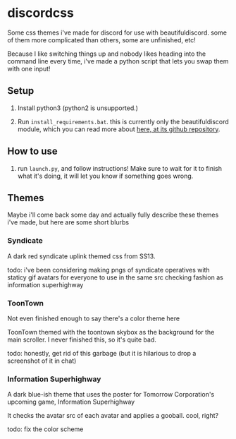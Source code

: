# discordcss
Some css themes i've made for discord for use with beautifuldiscord. some of them more complicated than others, some are unfinished, etc!

Because I like switching things up and nobody likes heading into the command line every time, i've made a python script that lets you swap them with one input!

## Setup

1. Install python3 (python2 is unsupported.)

2. Run `install_requirements.bat`. this is currently only
the beautifuldiscord module, which you can read more about [here, at its github repository](https://github.com/leovoel/BeautifulDiscord).

## How to use

1. run `launch.py`, and follow instructions! Make sure to wait for it to
finish what it's doing, it will let you know if something goes wrong.

## Themes

Maybe i'll come back some day and actually fully describe these themes i've made, but here are some short blurbs

### Syndicate

A dark red syndicate uplink themed css from SS13.

todo: i've been considering making pngs of syndicate operatives with staticy gif avatars for everyone to use in the same src checking fashion as
information superhighway

### ToonTown

Not even finished enough to say there's a color theme here

ToonTown themed with the toontown skybox as the background for the main scroller. I never finished this, so it's quite bad.

todo: honestly, get rid of this garbage (but it is hilarious to drop a screenshot of it in chat)

### Information Superhighway

A dark blue-ish theme that uses the poster for Tomorrow Corporation's upcoming game, Information Superhighway

It checks the avatar src of each avatar and applies a gooball. cool, right?

todo: fix the color scheme
